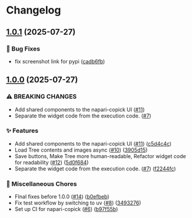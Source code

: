 # Changelog

## [1.0.1](https://github.com/copick/napari-copick/compare/napari-copick-v1.0.0...napari-copick-v1.0.1) (2025-07-27)


### 🐞 Bug Fixes

* fix screenshot link for pypi ([cadb6fb](https://github.com/copick/napari-copick/commit/cadb6fba40e3b904e3a52508a15283beff158aa9))

## [1.0.0](https://github.com/copick/napari-copick/compare/napari-copick-v0.0.1...napari-copick-v1.0.0) (2025-07-27)


### ⚠ BREAKING CHANGES

* Add shared components to the napari-copick UI ([#11](https://github.com/copick/napari-copick/issues/11))
* Separate the widget code from the execution code.  ([#7](https://github.com/copick/napari-copick/issues/7))

### ✨ Features

* Add shared components to the napari-copick UI ([#11](https://github.com/copick/napari-copick/issues/11)) ([c5d4c4c](https://github.com/copick/napari-copick/commit/c5d4c4cf63febb937214234303397d74792742d7))
* Load Tree contents and images async ([#10](https://github.com/copick/napari-copick/issues/10)) ([3905d15](https://github.com/copick/napari-copick/commit/3905d159be1db15942649df423c64724421ac591))
* Save buttons, Make Tree more human-readable, Refactor widget code for readability ([#12](https://github.com/copick/napari-copick/issues/12)) ([5d0f684](https://github.com/copick/napari-copick/commit/5d0f6842102e5213c8799a52dace70e42b620011))
* Separate the widget code from the execution code.  ([#7](https://github.com/copick/napari-copick/issues/7)) ([f2244fc](https://github.com/copick/napari-copick/commit/f2244fc6db5bd52e7c391fd04b6c5d09cb3ef1cc))


### 🧹 Miscellaneous Chores

* FInal fixes before 1.0.0 ([#14](https://github.com/copick/napari-copick/issues/14)) ([b0efbeb](https://github.com/copick/napari-copick/commit/b0efbeb2efb68ccdf290c5395f98a780e69b4477))
* Fix test workflow by switching to uv ([#8](https://github.com/copick/napari-copick/issues/8)) ([3493276](https://github.com/copick/napari-copick/commit/3493276a86b6c91259f267a91477bbec338739a0))
* Set up CI for napari-copick ([#6](https://github.com/copick/napari-copick/issues/6)) ([b97f55b](https://github.com/copick/napari-copick/commit/b97f55b6c0e316bd57c5f8fb54a807a5512fc868))
